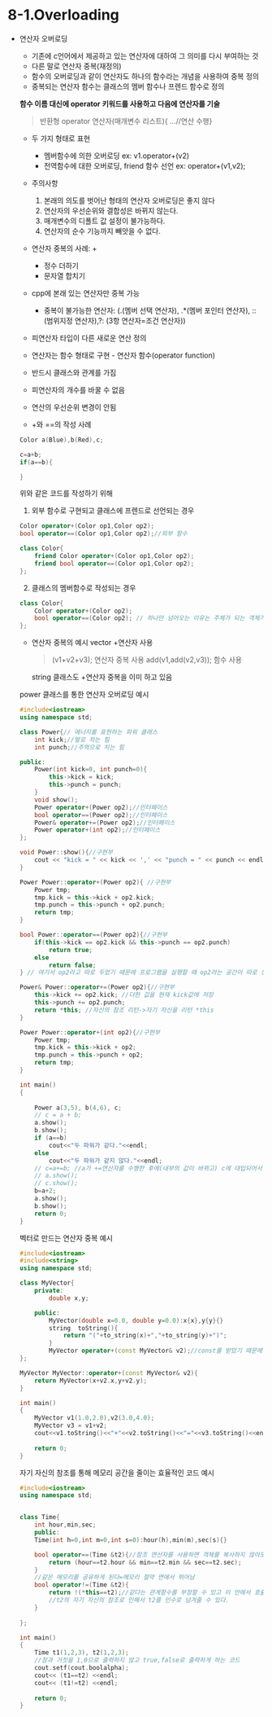 8-1.Overloading
=================
+ 연산자 오버로딩
    - 기존에 c언어에서 제공하고 있는 연산자에 대하여 그 의미를 다시 부여하는 것
    - 다른 말로 연산자 중복(재정의)
    - 함수의 오버로딩과 같이 연산자도 하나의 함수라는 개념을 사용하여 중복 정의
    - 중복되는 연산자 함수는 클래스의 멤버 함수나 프렌드 함수로 정의

    **함수 이름 대신에 operator 키워드를 사용하고 다음에 연산자를 기술**
    > 반환형 operator 연산자(매개변수 리스트){ ...//연산 수행}

    - 두 가지 형태로 표현
        * 멤버함수에 의한 오버로딩 ex: v1.operator+(v2)
        * 전역함수에 대한 오버로딩, friend 함수 선언 ex: operator+(v1,v2);

    - 주의사항
        1. 본래의 의도를 벗어난 형태의 연산자 오버로딩은 좋지 않다
        2. 연산자의 우선순위와 결합성은 바뀌지 않는다.
        3. 매개변수의 디폴트 값 설정이 불가능하다.
        4. 연산자의 순수 기능까지 빼앗을 수 없다.
    
    - 연산자 중복의 사례: +
        * 정수 더하기
        * 문자열 합치기
    - cpp에 본래 있는 연산자만 중복 가능
        * 중복이 불가능한 연산자: (.(멤버 선택 연산자), .*(멤버 포인터 연산자), ::(범위지정 연산자),?: (3항 연산자=조건 연산자))
    

    - 피연산자 타입이 다른 새로운 연산 정의
    - 연산자는 함수 형태로 구현 - 연산자 함수(operator function)
    - 반드시 클래스와 관계를 가짐
    - 피연산자의 개수를 바꿀 수 없음
    - 연산의 우선순위 변경이 안됨
    

    - +와 ==의 작성 사례
    ```cpp
    Color a(Blue),b(Red),c;

    c=a+b;
    if(a==b){

    }
    ```
    위와 같은 코드를 작성하기 위해
    1. 외부 함수로 구현되고 클래스에 프렌드로 선언되는 경우
    ```cpp
    Color operator+(Color op1,Color op2);
    bool operator==(Color op1,Color op2);//외부 함수

    class Color{
        friend Color operator+(Color op1,Color op2);
        friend bool operator==(Color op1,Color op2);
    };
    ```
    2. 클래스의 멤버함수로 작성되는 경우
    ```cpp
    class Color{
        Color operator+(Color op2);
        bool operator==(Color op2); // 하나만 넘어오는 이유는 주체가 되는 객체가 있기 때문에 
    };
    ```

    - 연산자 중복의 예시
        vector +연산자 사용
        > (v1+v2+v3); 연산자 중복 사용
        > add(v1,add(v2,v3)); 함수 사용

        string 클래스도 +연산자 중복을 이미 하고 있음


    power 클래스를 통한 연산자 오버로딩 예시
    ```cpp
    #include<iostream>
    using namespace std;

    class Power{// 에너지를 표현하는 파워 클래스
        int kick;//발로 차는 힘
        int punch;//주먹으로 치는 힘

    public:
        Power(int kick=0, int punch=0){
            this->kick = kick;
            this->punch = punch;
        }
        void show();
        Power operator+(Power op2);//인터페이스
        bool operator==(Power op2);//인터페이스
        Power& operator+=(Power op2);//인터페이스
        Power operator+(int op2);//인터페이스
    };

    void Power::show(){//구현부
        cout << "kick = " << kick << ',' << "punch = " << punch << endl;
    }

    Power Power::operator+(Power op2){ //구현부
        Power tmp;
        tmp.kick = this->kick + op2.kick;
        tmp.punch = this->punch + op2.punch;
        return tmp;
    }

    bool Power::operator==(Power op2){//구현부
        if(this->kick == op2.kick && this->punch == op2.punch)
            return true;
        else
            return false;
    } // 여기서 op2라고 따로 두었기 때문에 프로그램을 실행할 때 op2라는 공간이 따로 생성된다

    Power& Power::operator+=(Power op2){//구현부
        this->kick += op2.kick; //더한 값을 현재 kick값에 저장
        this->punch += op2.punch;
        return *this; //자신의 참조 리턴->자기 자신을 리턴 *this
    }

    Power Power::operator+(int op2){//구현부
        Power tmp;
        tmp.kick = this->kick + op2;
        tmp.punch = this->punch + op2;
        return tmp;
    }

    int main()
    {
        
        Power a(3,5), b(4,6), c;
        // c = a + b;
        a.show();
        b.show();
        if (a==b)
            cout<<"두 파워가 같다."<<endl;
        else
            cout<<"두 파워가 같지 않다."<<endl;
        // c=a+=b; //a가 +=연산자를 수행한 후에(내부의 값이 바뀌고) c에 대입되어서 c가 a의 별칭이 되게 됨
        // a.show();
        // c.show();
        b=a+2;
        a.show();
        b.show();
        return 0;
    }
    ```
    벡터로 만드는 연산자 중복 예시
    ```cpp
    #include<iostream>
    #include<string>
    using namespace std;

    class MyVector{
        private:
            double x,y;

        public:
            MyVector(double x=0.0, double y=0.0):x{x},y{y}{}
            string  toString(){
                return "("+to_string(x)+","+to_string(y)+")";
            }
            MyVector operator+(const MyVector& v2);//const를 받았기 때문에 v2값을 변경할 수 없다
    };

    MyVector MyVector::operator+(const MyVector& v2){
        return MyVector(x+v2.x,y+v2.y);
    }

    int main()
    {
        MyVector v1(1.0,2.0),v2(3.0,4.0);
        MyVector v3 = v1+v2;
        cout<<v1.toString()<<"+"<<v2.toString()<<"="<<v3.toString()<<endl;
        
        return 0;
    }
    ```

    자기 자신의 참조를 통해 메모리 공간을 줄이는 효율적인 코드 예시
    ```cpp
    #include<iostream>
    using namespace std;


    class Time{
        int hour,min,sec;
        public:
        Time(int h=0,int m=0,int s=0):hour(h),min(m),sec(s){}

        bool operator==(Time &t2){//참조 연산자를 사용하면 객체를 복사하지 않아도 되기 때문에 효율적이다.
            return (hour==t2.hour && min==t2.min && sec==t2.sec);
        }
        //같은 메모리를 공유하게 된다=메모리 절약 면에서 뛰어남
        bool operator!=(Time &t2){ 
            return !(*this==t2);//같다는 관계함수를 부정할 수 있고 이 안에서 호출하기 때문에 *this를 사용할 수 있음
            //t2의 자기 자신의 참조로 인해서 t2를 인수로 넘겨줄 수 있다.
        }
        
    };

    int main()
    {
        Time t1(1,2,3), t2(1,2,3);
        //참과 거짓을 1,0으로 출력하지 않고 true,false로 출력하게 하는 코드
        cout.setf(cout.boolalpha);
        cout<< (t1==t2) <<endl;
        cout<< (t1!=t2) <<endl;
        
        return 0;
    }
    ```


